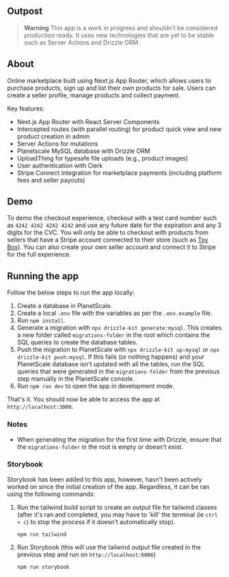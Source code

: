 ## Outpost

> **Warning**
> This app is a work in progress and shouldn't be considered production ready. It uses new technologies that are yet to be stable such as Server Actions and Drizzle ORM.

## About

Online marketplace built using Next.js App Router, which allows users to purchase products, sign up and list their own products for sale. Users can create a seller profile, manage products and collect payment.

Key features:

- Next.js App Router with React Server Components
- Intercepted routes (with parallel routing) for product quick view and new product creation in admin
- Server Actions for mutations
- Planetscale MySQL database with Drizzle ORM
- UploadThing for typesafe file uploads (e.g., product images)
- User authentication with Clerk
- Stripe Connect integration for marketplace payments (including platform fees and seller payouts)

## Demo

To demo the checkout experience, checkout with a test card number such as `4242 4242 4242 4242` and use any future date for the expiration and any 3 digits for the CVC. You will only be able to checkout with products from sellers that have a Stripe account connected to their store (such as [Toy Box](https://outpost.mechanikadesign.com/products?seller=toy-box)). You can also create your own seller account and connect it to Stripe for the full experience.


## Running the app

Follow the below steps to run the app locally:

1. Create a database in PlanetScale.
2. Create a local `.env` file with the variables as per the `.env.example` file.
3. Run `npm install`.
4. Generate a migration with `npx drizzle-kit generate:mysql`. This creates a new folder called `migrations-folder` in the root which contains the SQL queries to create the database tables.
5. Push the migration to PlanetScale with `npx drizzle-kit up:mysql` or `npx drizzle-kit push:mysql`. If this fails (or nothing happens) and your PlanetScale database isn't updated with all the tables, run the SQL queries that were generated in the `migrations-folder` from the previous step manually in the PlanetScale console.
6. Run `npm run dev` to open the app in development mode.

That's it. You should now be able to access the app at `http://localhost:3000`.

### Notes

- When generating the migration for the first time with Drizzle, ensure that the `migrations-folder` in the root is empty or doesn't exist.

### Storybook

Storybook has been added to this app, however, hasn't been actively worked on since the initial creation of the app. Regardless, it can be ran using the following commands:

1. Run the tailwind build script to create an output file for tailwind classes (after it's ran and completed, you may have to 'kill' the terminal (ie `ctrl + c`) to stop the process if it doesn't automatically stop).

   `npm run tailwind`

2. Run Storybook (this will use the tailwind output file created in the previous step and run on `http://localhost:6006`)

   `npm run storybook`

